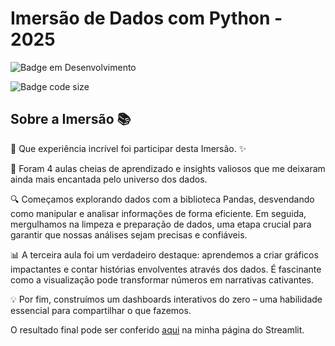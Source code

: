 # Imersão de Dados com Python - 2025

![Badge em Desenvolvimento](http://img.shields.io/static/v1?label=STATUS&message=FINALIZADO&color=GREEN&style=for-the-badge)

![Badge code size](https://img.shields.io/github/languages/code-size/fab-souza/imersao-python-2025)

## Sobre a Imersão 📚

🌟 Que experiência incrível foi participar desta Imersão. ✨ 

🚀 Foram 4 aulas cheias de aprendizado e insights valiosos que me deixaram ainda mais encantada pelo universo dos dados.

🔍 Começamos explorando dados com a biblioteca Pandas, desvendando como manipular e analisar informações de forma eficiente. Em seguida, mergulhamos na limpeza e preparação de dados, uma etapa crucial para garantir que nossas análises sejam precisas e confiáveis.

📊 A terceira aula foi um verdadeiro destaque: aprendemos a criar gráficos impactantes e contar histórias envolventes através dos dados. É fascinante como a visualização pode transformar números em narrativas cativantes. 

💡 Por fim, construímos um dashboards interativos do zero – uma habilidade essencial para compartilhar o que fazemos. 



























O resultado final pode ser conferido [aqui](https://imersao-dadoscompython2025-by-fab-de-souza.streamlit.app/) na minha página do Streamlit.
